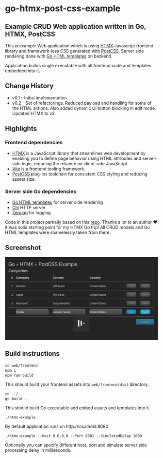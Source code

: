# go-htmx-post-css-example

## Example CRUD Web application written in Go, HTMX, PostCSS

This is example Web application which is using [HTMX](https://htmx.org/) Javascript frontend library and 
framework-less CSS generated with [PostCSS](https://postcss.org/). Server side rendering done with [Go HTML 
templates](https://pkg.go.dev/html/template) on backend. 

Application builds single executable with all frontend code and templates embedded into it.

## Change History

* v0.1 - Initial implementation. 
* v0.2 - Set of refactorings. Reduced payload and handling for some of the HTML actions. Also added dynamic UI button blocking in edit mode. Updated HTMX to v2. 

## Highlights

### Frontend dependencies

* [HTMX](https://htmx.org/) is a JavaScript library that streamlines web development by enabling you to define page behavior using HTML attributes and server-side logic, reducing the reliance on client-side JavaScript.
* [Vite](https://vite.dev) is a frontend tooling framework.
* [PostCSS](https://postcss.org/) plug-ins toolchain for consistent CSS styling and reducing assets size.

### Server side Go dependencies
* [Go HTML templates](https://pkg.go.dev/html/template) for server side rendering
* [Chi](https://github.com/go-chi/chi) HTTP server 
* [Zerolog](https://github.com/rs/zerolog) for logging

Code in this project partially based on this [repo](https://github.com/jritsema/go-htmx-tailwind-example). 
Thanks a lot to an author ❤️ it was solid starting point for my HTMX Go trip! All CRUD models and Go HTML templates were 
shamelessly taken from there. 

## Screenshot

![alt Screenshot](screenshot.png "Screenshot")

## Build instructions

```console
cd web/frontend
npm i
npm run build
```

This should build your frontend assets into <code>web/frontend/dist</code> directory. 

```console
cd ../..
go build .
```
This should build Go executable and embed assets and templates into it.

```console
./htmx-example
```

By default application runs on http://localhost:8080

```console
./htmx-example --Host 0.0.0.0 --Port 8081 --SimulatedDelay 1000
```

Optionally you can specify different host, port and simulate server side processing delay in milliseconds.

